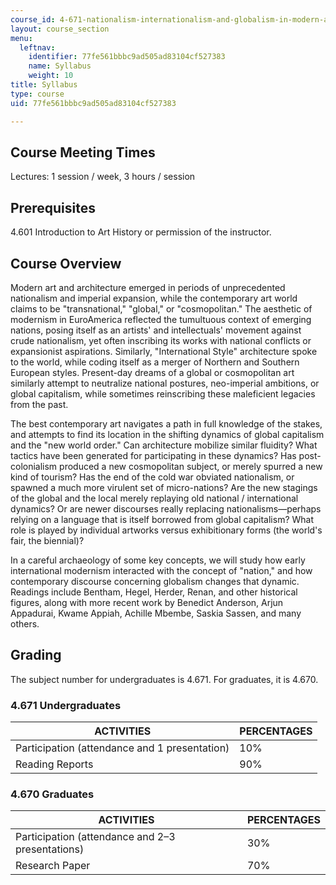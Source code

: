 ```yaml
---
course_id: 4-671-nationalism-internationalism-and-globalism-in-modern-art-spring-2016
layout: course_section
menu:
  leftnav:
    identifier: 77fe561bbbc9ad505ad83104cf527383
    name: Syllabus
    weight: 10
title: Syllabus
type: course
uid: 77fe561bbbc9ad505ad83104cf527383

---
```


Course Meeting Times
--------------------

Lectures: 1 session / week, 3 hours / session

Prerequisites
-------------

4.601 Introduction to Art History or permission of the instructor.

Course Overview
---------------

Modern art and architecture emerged in periods of unprecedented nationalism and imperial expansion, while the contemporary art world claims to be "transnational," "global," or "cosmopolitan." The aesthetic of modernism in EuroAmerica reflected the tumultuous context of emerging nations, posing itself as an artists' and intellectuals' movement against crude nationalism, yet often inscribing its works with national conflicts or expansionist aspirations. Similarly, "International Style" architecture spoke to the world, while coding itself as a merger of Northern and Southern European styles. Present-day dreams of a global or cosmopolitan art similarly attempt to neutralize national postures, neo-imperial ambitions, or global capitalism, while sometimes reinscribing these maleficient legacies from the past.

The best contemporary art navigates a path in full knowledge of the stakes, and attempts to find its location in the shifting dynamics of global capitalism and the "new world order." Can architecture mobilize similar fluidity? What tactics have been generated for participating in these dynamics? Has post-colonialism produced a new cosmopolitan subject, or merely spurred a new kind of tourism? Has the end of the cold war obviated nationalism, or spawned a much more virulent set of micro-nations? Are the new stagings of the global and the local merely replaying old national / international dynamics? Or are newer discourses really replacing nationalisms—perhaps relying on a language that is itself borrowed from global capitalism? What role is played by individual artworks versus exhibitionary forms (the world's fair, the biennial)?

In a careful archaeology of some key concepts, we will study how early international modernism interacted with the concept of "nation," and how contemporary discourse concerning globalism changes that dynamic. Readings include Bentham, Hegel, Herder, Renan, and other historical figures, along with more recent work by Benedict Anderson, Arjun Appadurai, Kwame Appiah, Achille Mbembe, Saskia Sassen, and many others.

Grading
-------

The subject number for undergraduates is 4.671. For graduates, it is 4.670.

### 4.671 Undergraduates

| ACTIVITIES | PERCENTAGES |
| --- | --- |
| Participation (attendance and 1 presentation) | 10% |
| Reading Reports | 90% 

### 4.670 Graduates

| ACTIVITIES | PERCENTAGES |
| --- | --- |
| Participation (attendance and 2–3 presentations) | 30% |
| Research Paper | 70%